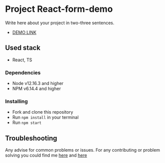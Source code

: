 # Project React-form-demo

Write here about your project in two-three sentences.
- [DEMO LINK](https://tt-denis.github.io/react-form-demo/)

## Used stack

* React, TS

### Dependencies

* Node v12.16.3 and higher
* NPM v6.14.4 and higher


### Installing

* Fork and clone this repository
* Run `npm install` in your terminal
* Run `npm start`

## Troubleshooting

Any advise for common problems or issues.
For any contributing or problem solving you could find me [here](https://t.me/denis_stepanov_tt/) and [here](denis.stepanov.tt@gmail.com)
